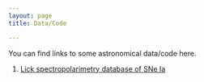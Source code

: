 ```yaml
---
layout: page
title: Data/Code

---
```


You can find links to some astronomical data/code here. 

1) <a href="https://kcpatra45.github.io/docs/lick_specpol_database.csv" target="_blank">Lick spectropolarimetry database of SNe Ia </a>
